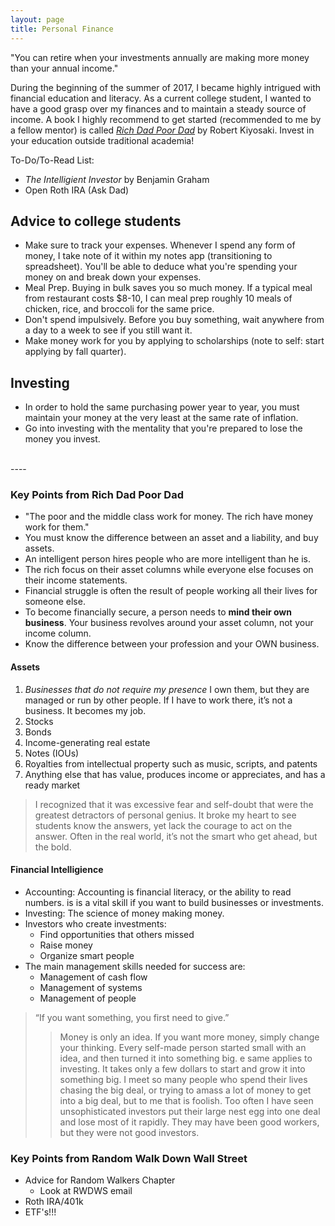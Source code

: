 ```yaml
---
layout: page
title: Personal Finance
---
```


<p class="message">
"You can retire when your investments annually are making more money than your annual income."
</p>

During the beginning of the summer of 2017, I became highly intrigued with financial education and literacy. As a current college student, I wanted to have a good grasp over my finances and to maintain a steady source of income. A book I highly recommend to get started (recommended to me by a fellow mentor) is called [*Rich Dad Poor Dad*](http://www.lequydonhanoi.edu.vn/upload_images/S%C3%A1ch%20ngo%E1%BA%A1i%20ng%E1%BB%AF/Rich%20Dad%20Poor%20Dad.pdf) by Robert Kiyosaki. Invest in your education outside traditional academia!

To-Do/To-Read List:

* *The Intelligient Investor* by Benjamin Graham
* Open Roth IRA (Ask Dad)

## Advice to college students
* Make sure to track your expenses. Whenever I spend any form of money, I take note of it within my notes app (transitioning to spreadsheet). You'll be able to deduce what you're spending your money on and break down your expenses. 
* Meal Prep. Buying in bulk saves you so much money. If a typical meal from restaurant costs $8-10, I can meal prep roughly 10 meals of chicken, rice, and broccoli for the same price. 
* Don't spend impulsively. Before you buy something, wait anywhere from a day to a week to see if you still want it. 
* Make money work for you by applying to scholarships (note to self: start applying by fall quarter).

## Investing
* In order to hold the same purchasing power year to year, you must maintain your money at the very least at the same rate of inflation.
* Go into investing with the mentality that you're prepared to lose the money you invest.
<br> 
----

### Key Points from Rich Dad Poor Dad 

* "The poor and the middle class work for money. The rich have money work for them." 
* You must know the difference between an asset and a liability, and buy assets. 
* An intelligent person hires people who are more intelligent than he is. 
* The rich focus on their asset columns while everyone else focuses on their income statements. 
* Financial struggle is often the result of people working all their lives for someone else. 
* To become financially secure, a person needs to **mind their own business**. Your business revolves around your asset column, not your income column. 
* Know the difference between your profession and your OWN business. 

#### **Assets** 
1. *Businesses that do not require my presence* I own them, but they are managed or run by other people. If I have to work there, it’s not a business. It becomes my job. 
2. Stocks 
3. Bonds 
4. Income-generating real estate 
5. Notes (IOUs) 
6. Royalties from intellectual property such as music, scripts, and patents 
7. Anything else that has value, produces income or appreciates, and has a ready market 

> I recognized that it was excessive fear and self-doubt that were the greatest detractors of personal genius. It broke my heart to see students know the answers, yet lack the courage to act on the answer. Often in the real world, it’s not the smart who get ahead, but the bold. 

#### **Financial Intelligience** 
* Accounting: Accounting is financial literacy, or the ability to read numbers. is is a vital skill if you want to build businesses or investments. 
* Investing: The science of money making money.
* Investors who create investments: 
  - Find opportunities that others missed
  - Raise money
  - Organize smart people
* The main management skills needed for success are: 
  - Management of cash flow 
  - Management of systems 
  - Management of people 
  
> “If you want something, you first need to give.”
>> Money is only an idea. If you want more money, simply change your thinking. Every self-made person started small with an idea, and then turned it into something big. e same applies to investing. It takes only a few dollars to start and grow it into something big. I meet so many people who spend their lives chasing the big deal, or trying to amass a lot of money to get into a big deal, but to me that is foolish. Too often I have seen unsophisticated investors put their large nest egg into one deal and lose most of it rapidly. They may have been good workers, but they were not good investors. 


### Key Points from Random Walk Down Wall Street 
* Advice for Random Walkers Chapter
	- Look at RWDWS email 
* Roth IRA/401k
* ETF's!!!
